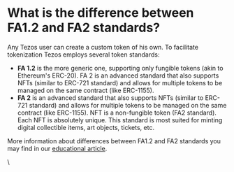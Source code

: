 # What is the difference between FA1.2 and FA2 standards?

Any Tezos user can create a custom token of his own. To facilitate tokenization Tezos employs several token standards:

* **FA 1.2** is the more generic one, supporting only fungible tokens (akin to Ethereum's ERC-20). FA 2 is an advanced standard that also supports NFTs (similar to ERC-721 standard) and allows for multiple tokens to be managed on the same contract (like ERC-1155).
* **FA 2** is an advanced standard that also supports NFTs (similar to ERC-721 standard) and allows for multiple tokens to be managed on the same contract (like ERC-1155). NFT is a non-fungible token (FA2 standard). Each NFT is absolutely unique. This standard is most suited for minting digital collectible items, art objects, tickets, etc.

More information about differences between FA1.2 and FA2 standards you may find in our [educational article](https://story.madfish.solutions/do-we-need-a-new-tezos-token-standard/).

\
